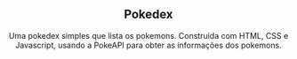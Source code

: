 <h2 align="center"> Pokedex</h2>
<p align="center"> Uma pokedex simples que lista os pokemons. Construida com HTML, CSS e Javascript, usando a PokeAPI para obter as informações dos pokemons.</p>
